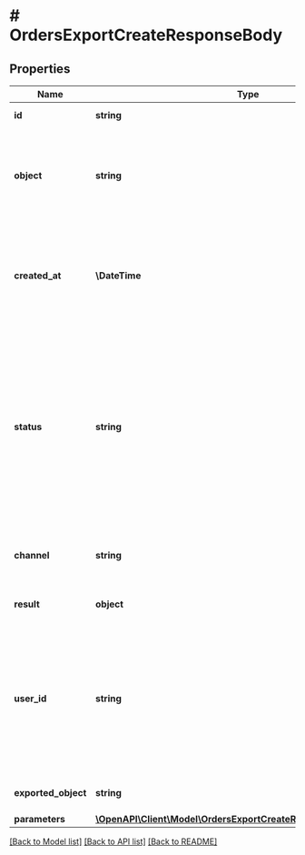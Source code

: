 # # OrdersExportCreateResponseBody

## Properties

Name | Type | Description | Notes
------------ | ------------- | ------------- | -------------
**id** | **string** | Unique export ID. |
**object** | **string** | The type of object being represented. This object stores information about the export. | [default to 'export']
**created_at** | **\DateTime** | Timestamp representing the date and time when the export was scheduled in ISO 8601 format. |
**status** | **string** | Status of the export. Informs you whether the export has already been completed, i.e. indicates whether the file containing the exported data has been generated. | [default to 'SCHEDULED']
**channel** | **string** | The channel through which the export was triggered. | [optional]
**result** | **object** | Contains the URL of the CSV file. |
**user_id** | **string** | Identifies the specific user who initiated the export through the Voucherify Dashboard; returned when the channel value is WEBSITE. |
**exported_object** | **string** | The type of object to be exported. | [default to 'order']
**parameters** | [**\OpenAPI\Client\Model\OrdersExportCreateRequestBodyParameters**](OrdersExportCreateRequestBodyParameters.md) |  | [optional]

[[Back to Model list]](../../README.md#models) [[Back to API list]](../../README.md#endpoints) [[Back to README]](../../README.md)
